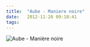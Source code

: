 ```yaml
---
title:  "Aube - Maniere noire"
date:   2012-11-26 09:18:41
tags:   
---
```



![Aube - Manière noire](/collateral/images/2012-11-26-aube-maniere-noire.jpg)
